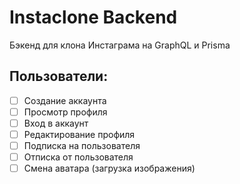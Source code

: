 # Instaclone Backend

Бэкенд для клона Инстаграма на GraphQL и Prisma

## Пользователи:

- [ ] Создание аккаунта
- [ ] Просмотр профиля
- [ ] Вход в аккаунт
- [ ] Редактирование профиля
- [ ] Подписка на пользователя
- [ ] Отписка от пользователя
- [ ] Смена аватара (загрузка изображения)
